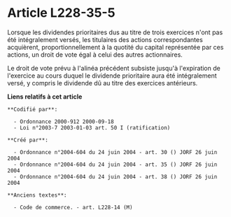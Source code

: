# Article L228-35-5

Lorsque les dividendes prioritaires dus au titre de trois exercices n'ont pas été intégralement versés, les titulaires des
actions correspondantes acquièrent, proportionnellement à la quotité du capital représentée par ces actions, un droit de vote
égal à celui des autres actionnaires.

Le droit de vote prévu à l'alinéa précédent subsiste jusqu'à l'expiration de l'exercice au cours duquel le dividende
prioritaire aura été intégralement versé, y compris le dividende dû au titre des exercices antérieurs.

**Liens relatifs à cet article**

	**Codifié par**:

	  - Ordonnance 2000-912 2000-09-18
	  - Loi n°2003-7 2003-01-03 art. 50 I (ratification)

	**Créé par**:

	  - Ordonnance n°2004-604 du 24 juin 2004 - art. 30 () JORF 26 juin 2004
	  - Ordonnance n°2004-604 du 24 juin 2004 - art. 35 () JORF 26 juin 2004
	  - Ordonnance n°2004-604 du 24 juin 2004 - art. 38 () JORF 26 juin 2004

	**Anciens textes**:

	  - Code de commerce. - art. L228-14 (M)
